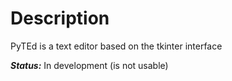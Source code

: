 # Description
PyTEd is a text editor based on the tkinter interface  

***Status:*** In development (is not usable)